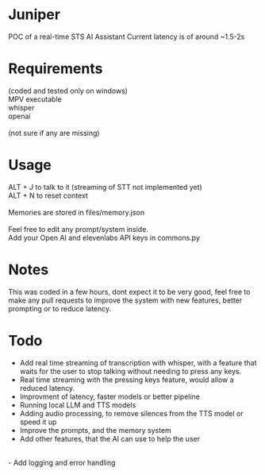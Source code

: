 # Juniper
POC of a real-time STS AI Assistant
Current latency is of around ~1.5-2s


# Requirements
(coded and tested only on windows)
<br>
MPV executable
<br>
whisper
<br>
openai
<br><br>
(not sure if any are missing)

# Usage
ALT + J to talk to it (streaming of STT not implemented yet)
<br>
ALT + N to reset context
<br><br>
Memories are stored in files/memory.json
<br><br>
Feel free to edit any prompt/system inside.
<br>
Add your Open AI and elevenlabs API keys in commons.py
<br>

# Notes
This was coded in a few hours, dont expect it to be very good, feel free to make any pull requests to improve the system with new features, better prompting or to reduce latency.

# Todo
- Add real time streaming of transcription with whisper, with a feature that waits for the user to stop talking without needing to press any keys.
- Real time streaming with the pressing keys feature, would allow a reduced latency.
- Improvment of latency, faster models or better pipeline
- Running local LLM and TTS models
- Adding audio processing, to remove silences from the TTS model or speed it up
- Improve the prompts, and the memory system
- Add other features, that the AI can use to help the user
<br>
- Add logging and error handling
